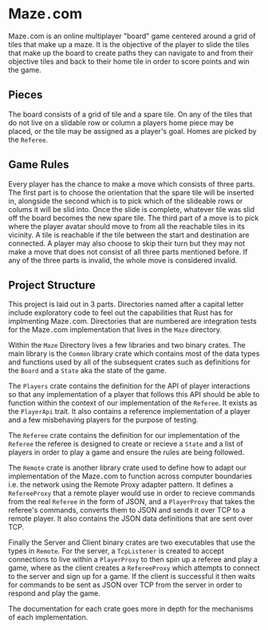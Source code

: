 # Maze`.`com

Maze`.`com is an online multiplayer "board" game centered around a grid of tiles that make up a maze. It is the objective of the player to slide the tiles that make up the board to create paths they can navigate to and from their objective tiles and back to their home tile in order to score points and win the game.

## Pieces

The board consists of a grid of tile and a spare tile. On any of the tiles that do not live on a slidable row or column a players home piece may be placed, or the tile may be assigned as a player's goal. Homes are picked by the `Referee`. 

## Game Rules

Every player has the chance to make a move which consists of three parts. The first part is to choose the orientation that the spare tile will be inserted in, alongside the second which is to pick which of the slideable rows or colums it will be slid into. Once the slide is complete, whatever tile was slid off the board becomes the new spare tile. The third part of a move is to pick where the player avatar should move to from all the reachable tiles in its vicinity. A tile is reachable if the tile between the start and destination are connected. A player may also choose to skip their turn but they may not make a move that does not consist of all three parts mentioned before. If any of the three parts is invalid, the whole move is considered invalid.

## Project Structure
This project is laid out in 3 parts. Directories named after a capital letter include exploratory code to feel out the capabilities that Rust has for implmenting Maze`.`com. Directories that are numbered are integration tests for the Maze`.`com implementation that lives in the `Maze` directory.

Within the `Maze` Directory lives a few libraries and two binary crates. The main library is the `Common` library crate which contains most of the data types and functions used by all of the subsequent crates such as definitions for the `Board` and a `State` aka the state of the game.

The `Players` crate contains the definition for the API of player interactions so that any implementation of a player that follows this API should be able to function within the context of our implementation of the `Referee`. It exists as the `PlayerApi` trait. It also contains a reference implementation of a player and a few misbehaving players for the purpose of testing.

The `Referee` crate contains the definition for our implementation of the `Referee` the referee is designed to create or recieve a `State` and a list of players in order to play a game and ensure the rules are being followed.

The `Remote` crate is another library crate used to define how to adapt our implementation of the Maze`.`com to function across computer boundaries i.e. the network using the Remote Proxy adapter pattern. It defines a `RefereeProxy` that a remote player would use in order to recieve commands from the real `Referee` in the form of JSON, and a `PlayerProxy` that takes the referee's commands, converts them to JSON and sends it over TCP to a remote player. It also contains the JSON data definitions that are sent over TCP.

Finally the Server and Client binary crates are two executables that use the types in `Remote`. For the server, a `TcpListener` is created to accept connections to live within a `PlayerProxy` to then spin up a referee and play a game, where as the client creates a `RefereeProxy` which attempts to connect to the server and sign up for a game. If the client is successful it then waits for commands to be sent as JSON over TCP from the server in order to respond and play the game.

The documentation for each crate goes more in depth for the mechanisms of each implementation.